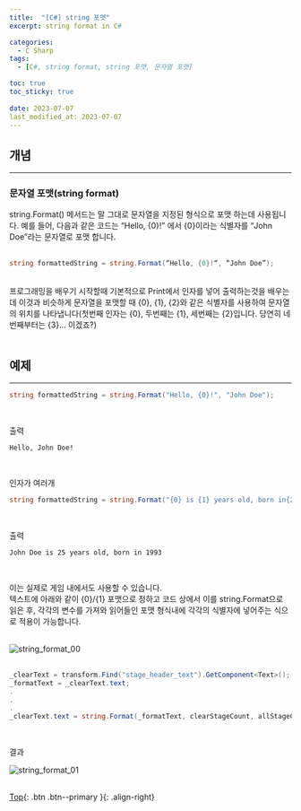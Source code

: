 ```yaml
---
title:  "[C#] string 포맷"
excerpt: string format in C#

categories:
  - C Sharp
tags:
  - [C#, string format, string 포맷, 문자열 포맷]

toc: true
toc_sticky: true
 
date: 2023-07-07
last_modified_at: 2023-07-07
---
```


## 개념
--- 
### 문자열 포맷(string format) <br>
string.Format() 메서드는 말 그대로 문자열을 지정된 형식으로 포맷 하는데 사용됩니다. 
예를 들어, 다음과 같은 코드는 “Hello, {0}!” 에서 {0}이라는 식별자를 “John Doe”라는 문자열로 포맷 합니다.<br> <br>

```c#
string formattedString = string.Format(“Hello, {0}!“, “John Doe”);
```
 <br>
프로그래밍을 배우기 시작할때 기본적으로 Print에서 인자를 넣어 출력하는것을 배우는데 이것과 비슷하게 문자열을 포맷할 때 {0}, {1}, {2}와 같은 식별자를 사용하여 문자열의 위치를 나타냅니다(첫번째 인자는 {0}, 두번째는 {1}, 세번째는 {2}입니다. 당연히 네번째부터는 {3}... 이겠죠?)<br>

<br>

## 예제
--- 

```c#
string formattedString = string.Format("Hello, {0}!", "John Doe");
```
<br>

출력
```
Hello, John Doe!
```
<br>

인자가 여러개
```c#
string formattedString = string.Format("{0} is {1} years old, born in{2} ", "John Doe", "25", "1993");

```
<br>

출력
```
John Doe is 25 years old, born in 1993
```
<br>

이는 실제로 게임 내에서도 사용할 수 있습니다.<br>
텍스트에 아래와 같이 {0}/{1} 포맷으로 정하고 코드 상에서 이를 string.Format으로 읽은 후, 각각의 변수를 가져와 읽어들인 포맷 형식내에 각각의 식별자에 넣어주는 식으로 적용이 가능합니다.<br><br>

![string_format_00](https://github.com/ChoiYoungChan/choiyoungchan.github.com/assets/40765022/140f99e1-4dce-452f-a83b-4381559457ed)<br><br>

```c#
_clearText = transform.Find("stage_header_text").GetComponent<Text>();
_formatText = _clearText.text;
.
.
.
_clearText.text = string.Format(_formatText, clearStageCount, allStageCount);
```
<br>

결과<br>

![string_format_01](https://github.com/ChoiYoungChan/choiyoungchan.github.com/assets/40765022/edbb8592-7214-498e-a9d2-6495cc96037a)
<br><br>

[Top](#){: .btn .btn--primary }{: .align-right}